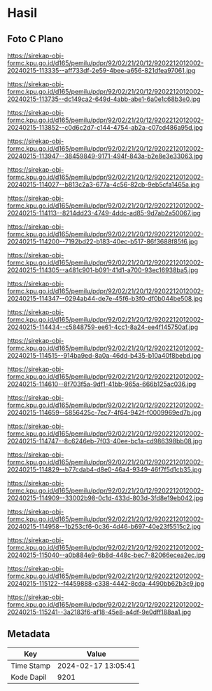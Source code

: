 # Hasil

## Foto C Plano

https://sirekap-obj-formc.kpu.go.id/d165/pemilu/pdpr/92/02/21/20/12/9202212012002-20240215-113335--aff733df-2e59-4bee-a656-821dfea97061.jpg

https://sirekap-obj-formc.kpu.go.id/d165/pemilu/pdpr/92/02/21/20/12/9202212012002-20240215-113735--dc149ca2-649d-4abb-abe1-6a0e1c68b3e0.jpg

https://sirekap-obj-formc.kpu.go.id/d165/pemilu/pdpr/92/02/21/20/12/9202212012002-20240215-113852--c0d6c2d7-c144-4754-ab2a-c07cd486a95d.jpg

https://sirekap-obj-formc.kpu.go.id/d165/pemilu/pdpr/92/02/21/20/12/9202212012002-20240215-113947--38459849-9171-494f-843a-b2e8e3e33063.jpg

https://sirekap-obj-formc.kpu.go.id/d165/pemilu/pdpr/92/02/21/20/12/9202212012002-20240215-114027--b813c2a3-677a-4c56-82cb-9eb5cfa1465a.jpg

https://sirekap-obj-formc.kpu.go.id/d165/pemilu/pdpr/92/02/21/20/12/9202212012002-20240215-114113--8214dd23-4749-4ddc-ad85-9d7ab2a50067.jpg

https://sirekap-obj-formc.kpu.go.id/d165/pemilu/pdpr/92/02/21/20/12/9202212012002-20240215-114200--7192bd22-b183-40ec-b517-86f3688f85f6.jpg

https://sirekap-obj-formc.kpu.go.id/d165/pemilu/pdpr/92/02/21/20/12/9202212012002-20240215-114305--a481c901-b091-41d1-a700-93ec16938ba5.jpg

https://sirekap-obj-formc.kpu.go.id/d165/pemilu/pdpr/92/02/21/20/12/9202212012002-20240215-114347--0294ab44-de7e-45f6-b3f0-df0b044be508.jpg

https://sirekap-obj-formc.kpu.go.id/d165/pemilu/pdpr/92/02/21/20/12/9202212012002-20240215-114434--c5848759-ee61-4cc1-8a24-ee4f145750af.jpg

https://sirekap-obj-formc.kpu.go.id/d165/pemilu/pdpr/92/02/21/20/12/9202212012002-20240215-114515--914ba9ed-8a0a-46dd-b435-b10a40f8bebd.jpg

https://sirekap-obj-formc.kpu.go.id/d165/pemilu/pdpr/92/02/21/20/12/9202212012002-20240215-114610--8f703f5a-9df1-41bb-965a-666b125ac036.jpg

https://sirekap-obj-formc.kpu.go.id/d165/pemilu/pdpr/92/02/21/20/12/9202212012002-20240215-114659--5856425c-7ec7-4f64-942f-f0009969ed7b.jpg

https://sirekap-obj-formc.kpu.go.id/d165/pemilu/pdpr/92/02/21/20/12/9202212012002-20240215-114747--8c6246eb-7f03-40ee-bc1a-cd986398bb08.jpg

https://sirekap-obj-formc.kpu.go.id/d165/pemilu/pdpr/92/02/21/20/12/9202212012002-20240215-114829--b77cdab4-d8e0-46a4-9349-46f7f5d1cb35.jpg

https://sirekap-obj-formc.kpu.go.id/d165/pemilu/pdpr/92/02/21/20/12/9202212012002-20240215-114909--33002b98-0c1d-433d-803d-3fd8e19eb042.jpg

https://sirekap-obj-formc.kpu.go.id/d165/pemilu/pdpr/92/02/21/20/12/9202212012002-20240215-114958--1b253cf6-0c36-4d46-b697-40e23f5515c2.jpg

https://sirekap-obj-formc.kpu.go.id/d165/pemilu/pdpr/92/02/21/20/12/9202212012002-20240215-115040--a0b884e9-6b8d-448c-bec7-82066ecea2ec.jpg

https://sirekap-obj-formc.kpu.go.id/d165/pemilu/pdpr/92/02/21/20/12/9202212012002-20240215-115122--f4459888-c338-4442-8cda-4490bb62b3c9.jpg

https://sirekap-obj-formc.kpu.go.id/d165/pemilu/pdpr/92/02/21/20/12/9202212012002-20240215-115241--3a2183f6-af18-45e8-a4df-9e0dff188aa1.jpg


## Metadata

| Key        | Value               |
| ---------- | ------------------- |
| Time Stamp | 2024-02-17 13:05:41 |
| Kode Dapil | 9201                |



